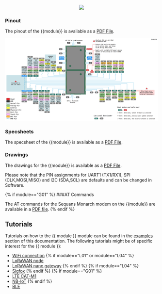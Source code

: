 <p align="center"><img src ="../../../img/{{module | lower}}.png" width="300"></p>

### Pinout
The pinout of the {{module}} is available as a <a href="../downloads/{{module|lower}}-pinout.pdf" target="_blank">PDF File</a>.

<a href="../downloads/{{module|lower}}-pinout.pdf" target="_blank" align="center"><img src ="../../../img/g01-pinout.png"></a>

### Specsheets

The specsheet of the {{module}} is available as a <a href="../downloads/{{module|lower}}-specsheet.pdf" target="_blank">PDF File</a>.

### Drawings

The drawings for the {{module}} is available as a <a href="../downloads/{{module|lower}}-drawing.pdf" target="_blank">PDF File</a>.

Please note that the PIN assignments for UART1 (TX1/RX1), SPI (CLK,MOSI,MISO) and I2C (SDA,SCL) are defaults and can be changed in Software.

{% if module=="G01" %}
###AT Commands

The AT commands for the Sequans Monarch modem on the {{module}} are available in a
<a href="../downloads/Monarch_4G-EZ_LR5110_ATCommands_ReferenceManual_Rev3_NOCONFIDENTIAL.pdf">PDF file</a>.
{% endif %}

## Tutorials
Tutorials on how to the {{ module }} module can be found in the
[examples]() section of this documentation. The following tutorials might be of
specific interest for the {{ module }}:

- [WiFi connection](../../tutorials/all/wlan.md)
{% if module=="L01" or module=="L04" %}
- [LoRaWAN node](../../tutorials/lora/lorawan-otaa.md)
- [LoRaWAN nano gateway](../../tutorials/lora/lorawan-nano-gateway.md)
{% endif %}
{% if module=="L04" %}
- [Sigfox](../../tutorials/sigfox/README.md)
{% endif %}
{% if module=="G01" %}
- [LTE CAT-M1](../../tutorials/cellular/cat_m1.md)
- [NB-IoT](../../tutorials/cellular/nb_iot.md)
{% endif %}
- [BLE](../../tutorials/all/ble.md)
